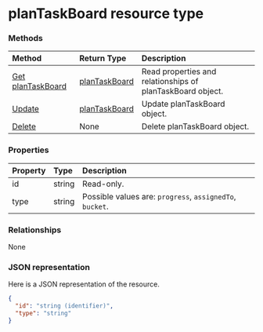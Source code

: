 # planTaskBoard resource type




### Methods

| Method		   | Return Type	|Description|
|:---------------|:--------|:----------|
|[Get planTaskBoard](../api/plantaskboard_get.md) | [planTaskBoard](plantaskboard.md) |Read properties and relationships of planTaskBoard object.|
|[Update](../api/plantaskboard_update.md) | [planTaskBoard](plantaskboard.md)	|Update planTaskBoard object. |
|[Delete](../api/plantaskboard_delete.md) | None |Delete planTaskBoard object. |

### Properties
| Property	   | Type	|Description|
|:---------------|:--------|:----------|
|id|string| Read-only.|
|type|string| Possible values are: `progress`, `assignedTo`, `bucket`.|

### Relationships
None


### JSON representation

Here is a JSON representation of the resource.

<!-- {
  "blockType": "resource",
  "optionalProperties": [

  ],
  "@odata.type": "microsoft.graph.planTaskBoard"
}-->

```json
{
  "id": "string (identifier)",
  "type": "string"
}

```

<!-- uuid: 8fcb5dbc-d5aa-4681-8e31-b001d5168d79
2015-10-25 14:57:30 UTC -->
<!-- {
  "type": "#page.annotation",
  "description": "planTaskBoard resource",
  "keywords": "",
  "section": "documentation",
  "tocPath": ""
}-->